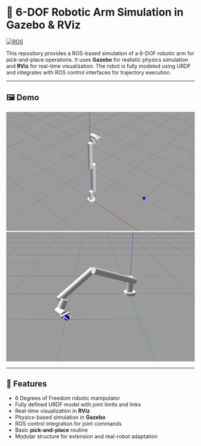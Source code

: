 # 🤖 6-DOF Robotic Arm Simulation in Gazebo & RViz

[![ROS](https://img.shields.io/badge/ROS-Noetic-blue.svg)](http://wiki.ros.org/noetic)


This repository provides a ROS-based simulation of a 6-DOF robotic arm for pick-and-place operations. It uses **Gazebo** for realistic physics simulation and **RViz** for real-time visualization. The robot is fully modeled using URDF and integrates with ROS control interfaces for trajectory execution.

---

## 🖼️ Demo


![Robotic Arm Simulation](docs/images/Gazebo1.png)
![Robotic Arm Simulation](docs/images/Gazebo2.png)

---

## 🔧 Features

- 6 Degrees of Freedom robotic manipulator
- Fully defined URDF model with joint limits and links
- Real-time visualization in **RViz**
- Physics-based simulation in **Gazebo**
- ROS control integration for joint commands
- Basic **pick-and-place** routine
- Modular structure for extension and real-robot adaptation
